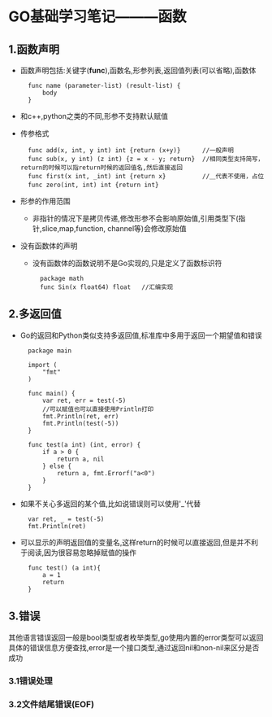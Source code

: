 # GO基础学习笔记———函数

## 1.函数声明

- 函数声明包括:关键字(__func__),函数名,形参列表,返回值列表(可以省略),函数体

        func name (parameter-list) (result-list) {
            body
        }

- 和c++,python之类的不同,形参不支持默认赋值

- 传参格式

        func add(x, int, y int) int {return (x+y)}      //一般声明
        func sub(x, y int) (z int) {z = x - y; return}  //相同类型支持简写，return的时候可以指return时候的返回值名,然后直接返回
        func first(x int, _int) int {return x}          //＿代表不使用，占位
        func zero(int, int) int {return int}            　

- 形参的作用范围
    - 非指针的情况下是拷贝传递,修改形参不会影响原始值,引用类型下(指针,slice,map,function, channel等)会修改原始值

- 没有函数体的声明
    - 没有函数体的函数说明不是Go实现的,只是定义了函数标识符

            package math
            func Sin(x float64) float   //汇编实现

## 2.多返回值

- Go的返回和Python类似支持多返回值,标准库中多用于返回一个期望值和错误

        package main

        import (
            "fmt"
        )

        func main() {
            var ret, err = test(-5)
            //可以赋值也可以直接使用Println打印
            fmt.Println(ret, err)
            fmt.Println(test(-5))
        }

        func test(a int) (int, error) {
            if a > 0 {
                return a, nil
            } else {
                return a, fmt.Errorf("a<0")
            }
        }

- 如果不关心多返回的某个值,比如说错误则可以使用'_'代替

        var ret, _ = test(-5)
        fmt.Println(ret)

- 可以显示的声明返回值的变量名,这样return的时候可以直接返回,但是并不利于阅读,因为很容易忽略掉赋值的操作


        func test() (a int){
            a = 1
            return
        }

## 3.错误

其他语言错误返回一般是bool类型或者枚举类型,go使用内置的error类型可以返回具体的错误信息方便查找,error是一个接口类型,通过返回nil和non-nil来区分是否成功

### 3.1错误处理


### 3.2文件结尾错误(EOF)